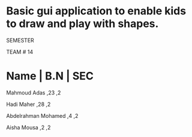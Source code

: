 # Basic gui application to enable kids to draw and play with shapes.

SEMESTER
 
TEAM # 14


Name		|	B.N	|	SEC
===========================================

Mahmoud Adas		    ,23		,2 

Hadi Maher		    ,28		,2 

Abdelrahman Mohamed	    ,4		,2 

Aisha Mousa		    ,2		,2 
